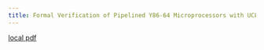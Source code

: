 ```yaml
---
title: Formal Verification of Pipelined Y86-64 Microprocessors with UCLID5
---
```


[local pdf](../../../pdfs/Formal%20Verification%20of%20Pipelined%20Y86-64%20Microprocessors%20with%20UCLID5.pdf)
